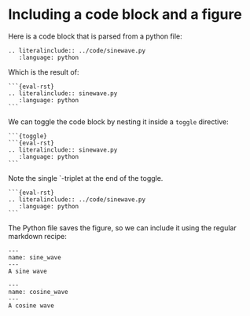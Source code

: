 # Including a code block and a figure

Here is a code block that is parsed from a python file:

```{eval-rst}
.. literalinclude:: ../code/sinewave.py
   :language: python
```

Which is the result of:

    ```{eval-rst}
    .. literalinclude:: sinewave.py
       :language: python
    ```

We can toggle the code block by nesting it inside a `toggle` directive:

    ```{toggle}
    ```{eval-rst}
    .. literalinclude:: sinewave.py
       :language: python
    ```

Note the single `-triplet at the end of the toggle.

````{toggle}
```{eval-rst}
.. literalinclude:: ../code/sinewave.py
   :language: python
```
````

The Python file saves the figure, so we can include it using the regular markdown recipe:


```{figure} ../figures/sinewave.svg
---
name: sine_wave
---
A sine wave
```

```{figure} ../figures/cosinewave.svg
---
name: cosine_wave
---
A cosine wave
```